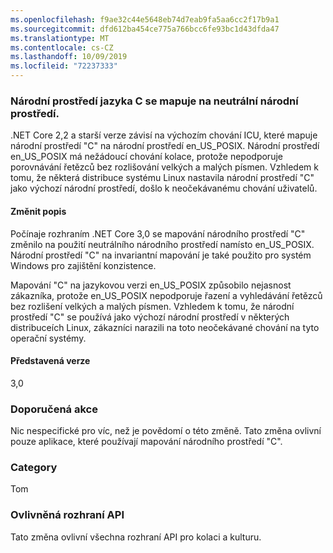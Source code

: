 ```yaml
---
ms.openlocfilehash: f9ae32c44e5648eb74d7eab9fa5aa6cc2f17b9a1
ms.sourcegitcommit: dfd612ba454ce775a766bcc6fe93bc1d43dfda47
ms.translationtype: MT
ms.contentlocale: cs-CZ
ms.lasthandoff: 10/09/2019
ms.locfileid: "72237333"
---
```

### <a name="c-locale-maps-to-the-invariant-locale"></a>Národní prostředí jazyka C se mapuje na neutrální národní prostředí.

.NET Core 2,2 a starší verze závisí na výchozím chování ICU, které mapuje národní prostředí "C" na národní prostředí en_US_POSIX. Národní prostředí en_US_POSIX má nežádoucí chování kolace, protože nepodporuje porovnávání řetězců bez rozlišování velkých a malých písmen. Vzhledem k tomu, že některá distribuce systému Linux nastavila národní prostředí "C" jako výchozí národní prostředí, došlo k neočekávanému chování uživatelů. 

#### <a name="change-description"></a>Změnit popis

Počínaje rozhraním .NET Core 3,0 se mapování národního prostředí "C" změnilo na použití neutrálního národního prostředí namísto en_US_POSIX. Národní prostředí "C" na invariantní mapování je také použito pro systém Windows pro zajištění konzistence.

Mapování "C" na jazykovou verzi en_US_POSIX způsobilo nejasnost zákazníka, protože en_US_POSIX nepodporuje řazení a vyhledávání řetězců bez rozlišení velkých a malých písmen. Vzhledem k tomu, že národní prostředí "C" se používá jako výchozí národní prostředí v některých distribuceích Linux, zákazníci narazili na toto neočekávané chování na tyto operační systémy. 

#### <a name="version-introduced"></a>Představená verze

3,0

### <a name="recommended-action"></a>Doporučená akce

Nic nespecifické pro víc, než je povědomí o této změně. Tato změna ovlivní pouze aplikace, které používají mapování národního prostředí "C".

### <a name="category"></a>Category

Tom 

### <a name="affected-apis"></a>Ovlivněná rozhraní API

Tato změna ovlivní všechna rozhraní API pro kolaci a kulturu.

<!--

-->
